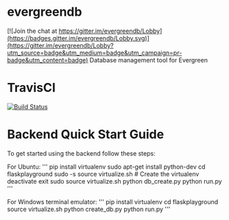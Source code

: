 # evergreendb

[![Join the chat at https://gitter.im/evergreendb/Lobby](https://badges.gitter.im/evergreendb/Lobby.svg)](https://gitter.im/evergreendb/Lobby?utm_source=badge&utm_medium=badge&utm_campaign=pr-badge&utm_content=badge)
Database management tool for Evergreen

# TravisCI

[![Build Status](https://travis-ci.org/mrmarkwell/evergreendb.svg?branch=develop)](https://travis-ci.org/mrmarkwell/evergreendb)

# Backend Quick Start Guide

To get started using the backend follow these steps:

For Ubuntu:
'''
pip install virtualenv
sudo apt-get install python-dev
cd flaskplayground
sudo -s
source virtualize.sh # Create the virtualenv
deactivate
exit
sudo source virtualize.sh
python db_create.py
python run.py
'''

For Windows terminal emulator:
'''
pip install virtualenv
cd flaskplayground
source virtualize.sh
python create_db.py
python run.py
'''


